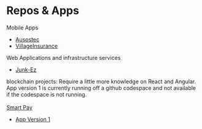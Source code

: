   
# Repos & Apps
Mobile Apps <br>
  - [Ausostec](https://5459963.igen.app) <br>
  - [VillageInsurance](https://5565032.igen.app/) <br> 
  
Web Applications and infrastructure services <br> 
  - [Junk-Ez](https://junk-ez.net/)
  
blockchain projects: Require a little more knowledge on React and Angular. App version 1 is currently running off a github codespace and not available if the codespace is not running. <br>
<br>[Smart Pay](https://github.com/amaxj95/smart_pay)<br>
   - [App Version 1](https://amaxj95-probable-cod-pgj6qxq646qc6w55-3000.preview.app.github.dev/)

